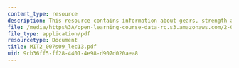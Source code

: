 ```yaml
---
content_type: resource
description: This resource contains information about gears, strength and gear trains.
file: /media/https%3A/open-learning-course-data-rc.s3.amazonaws.com/2-007-design-and-manufacturing-i-spring-2009/9cb36ff5ff2844014e98d907d020aea8_MIT2_007s09_lec13.pdf
file_type: application/pdf
resourcetype: Document
title: MIT2_007s09_lec13.pdf
uid: 9cb36ff5-ff28-4401-4e98-d907d020aea8
---
```

